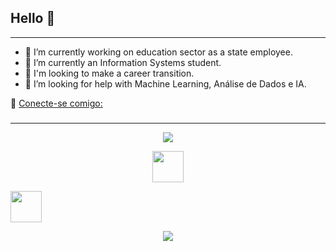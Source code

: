 ## Hello 👋
--------
 - 🔭 I’m currently working on education sector as a state employee.
 - 🌱 I’m currently an Information Systems student.
 - 👯 I'm looking to make a career transition.
 - 🤔 I’m looking for help with Machine Learning, Análise de Dados e IA.


🔗 [Conecte-se comigo:](https://www.linkedin.com/in/liliane-shimizo/) 

###
--------
<p align="center">
<img src=https://github-readme-stats.vercel.app/api?username=LS1981&show_icons=true&theme=radical="50px">
</p>

<p align="center">
<img src="https://github-readme-stats-lohhans.vercel.app/api/top-langs/?username=LS1981&layout=compact&hide=Tex,VHDL,Jupyter%20Notebookk&theme=dark" height="50" />
</p>

<a href="https://github.com/LS1981/github-readme-stats">
  <img align="center" src="https://github-readme-stats-lohhans.vercel.app/api/top-langs/?username=LS1981&layout=compact&hide=Tex,VHDL,Jupyter%20Notebookk&theme=dark" height="50" />
</a>
</p>


<p align="center">
<img src="https://avatars.githubusercontent.com/u/106643709?s=280&v=4" widht="50px">
</p>









<!--
**LS1981/LS1981** is a ✨ _special_ ✨ repository because its `README.md` (this file) appears on your GitHub profile.

Here are some ideas to get you started:

- 🔭 I’m currently working on education sector as a state employee.
- 🌱 I’m currently an Information Systems student.
- 👯 I'm looking to make a career transition.
- 🤔 I’m looking for help with Machine Learning, Análise de Dados e IA.
- 💬 Ask me about ...
- 📫 How to reach me: ...
- 😄 Pronouns: ...
- ⚡ Fun fact: ...
-->
